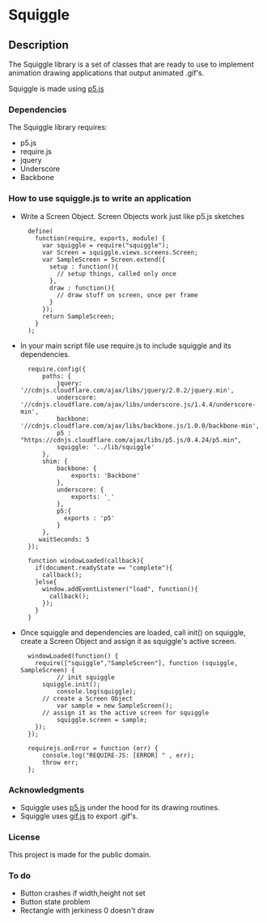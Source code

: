 # Squiggle 

## Description

The Squiggle library is a set of classes that are ready to use to implement animation drawing applications that output animated .gif's.

Squiggle is made using [p5.js](http://p5js.org/) 

### Dependencies

The Squiggle library requires:

* p5.js
* require.js
* jquery
* Underscore
* Backbone

### How to use squiggle.js to write an application

* Write a Screen Object. Screen Objects work just like p5.js sketches

        define(
          function(require, exports, module) {
            var squiggle = require("squiggle");
            var Screen = squiggle.views.screens.Screen;
            var SampleScreen = Screen.extend({
              setup : function(){    
                // setup things, called only once
              },
              draw : function(){
                // draw stuff on screen, once per frame
              }
            });
            return SampleScreen;
          }
        );

* In your main script file use require.js to include squiggle and its dependencies.

        require.config({
            paths: {
                jquery: '//cdnjs.cloudflare.com/ajax/libs/jquery/2.0.2/jquery.min',
                underscore: '//cdnjs.cloudflare.com/ajax/libs/underscore.js/1.4.4/underscore-min',
                backbone: '//cdnjs.cloudflare.com/ajax/libs/backbone.js/1.0.0/backbone-min',
                p5 : "https://cdnjs.cloudflare.com/ajax/libs/p5.js/0.4.24/p5.min",
                squiggle: '../lib/squiggle'
            },
            shim: {
                backbone: {
                    exports: 'Backbone'
                },
                underscore: {
                    exports: '_'
                },
                p5:{
                  exports : 'p5'
                }
            },
           waitSeconds: 5
        });

        function windowLoaded(callback){
          if(document.readyState == "complete"){
            callback();
          }else{
            window.addEventListener("load", function(){
              callback();
            });
          }
        }

* Once squiggle and dependencies are loaded, call init() on squiggle, create a Screen Object and assign it as squiggle's active screen.

        windowLoaded(function() {
          require(["squiggle","SampleScreen"], function (squiggle, SampleScreen) {
        		// init squiggle 
            squiggle.init();
        		console.log(squiggle);
            // create a Screen Object
        		var sample = new SampleScreen();
            // assign it as the active screen for squiggle
        		squiggle.screen = sample;
          });
        });

        requirejs.onError = function (err) {
            console.log("REQUIRE-JS: [ERROR] " , err);
            throw err;
        };


### Acknowledgments

* Squiggle uses [p5.js](http://p5js.org/) under the hood for its drawing routines.
* Squiggle uses [gif.js](http://jnordberg.github.io/gif.js/) to export .gif's.

### License

This project is made for the public domain. 

### To do 

* Button crashes if width,height not set
* Button state problem
* Rectangle with jerkiness 0 doesn't draw

